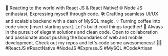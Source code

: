 🚀 Reacting to the world with React JS & React Native! 
🌐 Node JS enthusiast, Expressing myself through code. 
🛠️ Crafting seamless UI/UX and scalable backend with a dash of MySQL magic. 
💡 Turning coffee into code since [insert starting year]. Let's build cool things together! 
🚧 Always in the pursuit of elegant solutions and clean code. Open to collaboration and passionate about pushing the boundaries of web and mobile development. 
    Check out my repos and let's code some awesomeness! 
🚀✨ #ReactJS #ReactNative #NodeJS #ExpressJS #MySQL #CodeArtisan
<!---
usamaahmedsiddique/usamaahmedsiddique is a ✨ special ✨ repository because its `README.md` (this file) appears on your GitHub profile.
You can click the Preview link to take a look at your changes.
--->
